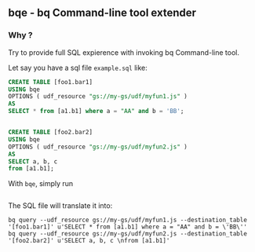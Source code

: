 ## bqe - bq Command-line tool extender


### Why ?

Try to provide full SQL expierence with invoking bq Command-line tool.

Let say you have a sql file `example.sql` like:

```SQL
CREATE TABLE [foo1.bar1]
USING bqe
OPTIONS ( udf_resource "gs://my-gs/udf/myfun1.js" )
AS 
SELECT * from [a1.b1] where a = "AA" and b = 'BB';


CREATE TABLE [foo2.bar2]
USING bqe
OPTIONS ( udf_resource "gs://my-gs/udf/myfun2.js" )
AS 
SELECT a, b, c 
from [a1.b1];
```

With `bqe`, simply run

```./bqe.py -f example.sql --dry
```

The SQL file will translate it into:


```
bq query --udf_resource gs://my-gs/udf/myfun1.js --destination_table '[foo1.bar1]' u'SELECT * from [a1.b1] where a = "AA" and b = \'BB\''
bq query --udf_resource gs://my-gs/udf/myfun2.js --destination_table '[foo2.bar2]' u'SELECT a, b, c \nfrom [a1.b1]'
```
